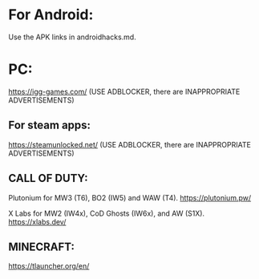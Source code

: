 # For Android: 
Use the APK links in androidhacks.md.

# PC:

https://igg-games.com/ (USE ADBLOCKER, there are INAPPROPRIATE ADVERTISEMENTS)

## For steam apps: 
https://steamunlocked.net/ (USE ADBLOCKER, there are INAPPROPRIATE ADVERTISEMENTS)

## CALL OF DUTY:
Plutonium for MW3 (T6), BO2 (IW5) and WAW (T4). https://plutonium.pw/

X Labs for MW2 (IW4x), CoD Ghosts (IW6x), and AW (S1X). https://xlabs.dev/

## MINECRAFT:
https://tlauncher.org/en/

